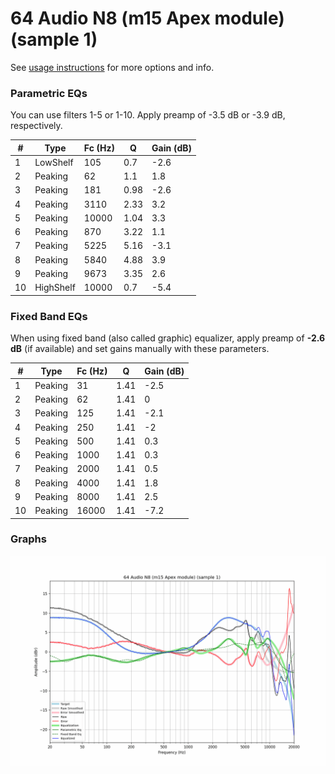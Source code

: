 # 64 Audio N8 (m15 Apex module) (sample 1)
See [usage instructions](https://github.com/jaakkopasanen/AutoEq#usage) for more options and info.

### Parametric EQs
You can use filters 1-5 or 1-10. Apply preamp of -3.5 dB or -3.9 dB, respectively.

|   # | Type      |   Fc (Hz) |    Q |   Gain (dB) |
|-----|-----------|-----------|------|-------------|
|   1 | LowShelf  |       105 | 0.7  |        -2.6 |
|   2 | Peaking   |        62 | 1.1  |         1.8 |
|   3 | Peaking   |       181 | 0.98 |        -2.6 |
|   4 | Peaking   |      3110 | 2.33 |         3.2 |
|   5 | Peaking   |     10000 | 1.04 |         3.3 |
|   6 | Peaking   |       870 | 3.22 |         1.1 |
|   7 | Peaking   |      5225 | 5.16 |        -3.1 |
|   8 | Peaking   |      5840 | 4.88 |         3.9 |
|   9 | Peaking   |      9673 | 3.35 |         2.6 |
|  10 | HighShelf |     10000 | 0.7  |        -5.4 |

### Fixed Band EQs
When using fixed band (also called graphic) equalizer, apply preamp of **-2.6 dB** (if available) and set gains manually with these parameters.

|   # | Type    |   Fc (Hz) |    Q |   Gain (dB) |
|-----|---------|-----------|------|-------------|
|   1 | Peaking |        31 | 1.41 |        -2.5 |
|   2 | Peaking |        62 | 1.41 |         0   |
|   3 | Peaking |       125 | 1.41 |        -2.1 |
|   4 | Peaking |       250 | 1.41 |        -2   |
|   5 | Peaking |       500 | 1.41 |         0.3 |
|   6 | Peaking |      1000 | 1.41 |         0.3 |
|   7 | Peaking |      2000 | 1.41 |         0.5 |
|   8 | Peaking |      4000 | 1.41 |         1.8 |
|   9 | Peaking |      8000 | 1.41 |         2.5 |
|  10 | Peaking |     16000 | 1.41 |        -7.2 |

### Graphs
![](./64%20Audio%20N8%20(m15%20Apex%20module)%20(sample%201).png)
